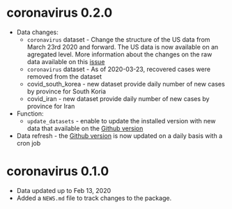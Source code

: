 # coronavirus 0.2.0

* Data changes:
  - `coronavirus` dataset - Change the structure of the US data from March 23rd 2020 and forward. The US data is now available on an agregated level. More information about the changes on the raw data available on this [issue](https://github.com/CSSEGISandData/COVID-19/issues/1250)
  - `coronavirus` dataset - As of 2020-03-23, recovered cases were removed from the dataset
  - covid_south_korea - new dataset provide daily number of new cases by province for South Koria 
  - covid_iran - new dataset provide daily number of new cases by province for Iran
* Function:
  - `update_datasets` - enable to update the installed version with new data that available on the [Github version](https://github.com/RamiKrispin/coronavirus)
* Data refresh - the [Github version](https://github.com/RamiKrispin/coronavirus) is now updated on a daily basis with a cron job
  



# coronavirus 0.1.0

* Data updated up to Feb 13, 2020
* Added a `NEWS.md` file to track changes to the package.
